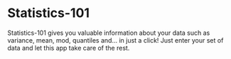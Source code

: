 # Statistics-101
Statistics-101 gives you valuable information about your data such as variance, mean, mod, quantiles and... in just a click!
Just enter your set of data and let this app take care of the rest.
